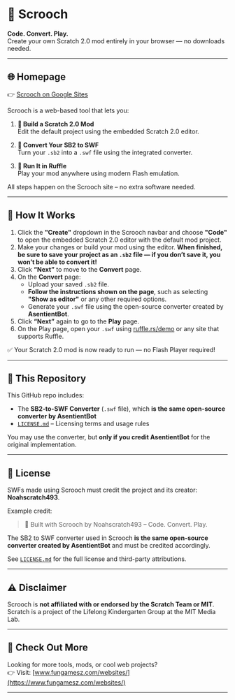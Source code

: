 # 🔧 Scrooch  
**Code. Convert. Play.**  
Create your own Scratch 2.0 mod entirely in your browser — no downloads needed.

---

## 🌐 Homepage  
👉 [Scrooch on Google Sites](https://sites.google.com/view/scrooch-2/)

Scrooch is a web-based tool that lets you:

1. **🧩 Build a Scratch 2.0 Mod**  
   Edit the default project using the embedded Scratch 2.0 editor.

2. **🔁 Convert Your SB2 to SWF**  
   Turn your `.sb2` into a `.swf` file using the integrated converter.

3. **🚀 Run It in Ruffle**  
   Play your mod anywhere using modern Flash emulation.

All steps happen on the Scrooch site – no extra software needed.

---

## 🧪 How It Works

1. Click the **"Create"** dropdown in the Scrooch navbar and choose **"Code"** to open the embedded Scratch 2.0 editor with the default mod project.  
2. Make your changes or build your mod using the editor. **When finished, be sure to save your project as an `.sb2` file — if you don’t save it, you won’t be able to convert it!**  
3. Click **“Next”** to move to the **Convert** page.  
4. On the **Convert** page:  
   - Upload your saved `.sb2` file.  
   - **Follow the instructions shown on the page**, such as selecting **"Show as editor"** or any other required options.  
   - Generate your `.swf` file using the open-source converter created by **AsentientBot**.  
5. Click **“Next”** again to go to the **Play** page.  
6. On the Play page, open your `.swf` using [ruffle.rs/demo](https://ruffle.rs/demo) or any site that supports Ruffle.  

✅ Your Scratch 2.0 mod is now ready to run — no Flash Player required!

---

## 📁 This Repository

This GitHub repo includes:
- The **SB2-to-SWF Converter** (`.swf` file), which **is the same open-source converter by AsentientBot**  
- [`LICENSE.md`](./LICENSE.md) – Licensing terms and usage rules

You may use the converter, but **only if you credit AsentientBot** for the original implementation.

---

## 📄 License

SWFs made using Scrooch must credit the project and its creator: **Noahscratch493**.

Example credit:
> 🔧 Built with Scrooch by Noahscratch493 – Code. Convert. Play.

The SB2 to SWF converter used in Scrooch **is the same open-source converter created by AsentientBot** and must be credited accordingly.

See [`LICENSE.md`](./LICENSE.md) for the full license and third-party attributions.


---

## ⚠️ Disclaimer

Scrooch is **not affiliated with or endorsed by the Scratch Team or MIT**.  
Scratch is a project of the Lifelong Kindergarten Group at the MIT Media Lab.

---

## 🔗 Check Out More

Looking for more tools, mods, or cool web projects?  
👉 Visit: [www.fungamesz.com/websites/](https://www.fungamesz.com/websites/)

---

